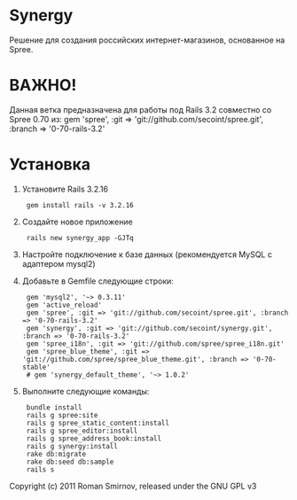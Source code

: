 Synergy
=======

Решение для создания российских интернет-магазинов, основанное на Spree.

ВАЖНО!
======

Данная ветка предназначена для работы под Rails 3.2 совместно со Spree 0.70 из:
gem 'spree', :git => 'git://github.com/secoint/spree.git', :branch => '0-70-rails-3.2'

Установка
=========

1. Установите Rails 3.2.16
    
        gem install rails -v 3.2.16
    
1. Создайте новое приложение
    
        rails new synergy_app -GJTq
    
1. Настройте подключение к базе данных (рекомендуется MySQL с адаптером mysql2)
1. Добавьте в Gemfile следующие строки:
    
        gem 'mysql2', '~> 0.3.11'
        gem 'active_reload'
        gem 'spree', :git => 'git://github.com/secoint/spree.git', :branch => '0-70-rails-3.2'
        gem 'synergy', :git => 'git://github.com/secoint/synergy.git', :branch => '0-70-rails-3.2'
        gem 'spree_i18n', :git => 'git://github.com/spree/spree_i18n.git'
        gem 'spree_blue_theme', :git => 'git://github.com/spree/spree_blue_theme.git', :branch => '0-70-stable'
        # gem 'synergy_default_theme', '~> 1.0.2'
    
1. Выполните следующие команды:
    
        bundle install
        rails g spree:site
        rails g spree_static_content:install
        rails g spree_editor:install
        rails g spree_address_book:install
        rails g synergy:install
        rake db:migrate
        rake db:seed db:sample
        rails s
    

Copyright (c) 2011 Roman Smirnov, released under the GNU GPL v3

